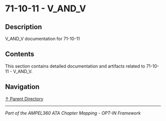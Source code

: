 # 71-10-11 - V_AND_V

## Description

V_AND_V documentation for 71-10-11

## Contents

This section contains detailed documentation and artifacts related to 71-10-11 - V_AND_V.

## Navigation

[↑ Parent Directory](../README.md)

---

*Part of the AMPEL360 ATA Chapter Mapping - OPT-IN Framework*
